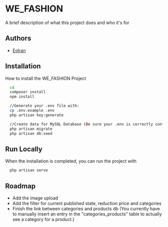 
# WE_FASHION

A brief description of what this project does and who it's for


## Authors

- [Eolran](https://www.github.com/Eolran)


## Installation

How to install the WE_FASHION Project

```bash
  cd 
  composer install
  npm install

  //Generate your .env file with:
  cp .env.example .env
  php artisan key:generate

  //Create data for MySQL Database (Be sure your .env is correctly configured)
  php artisan migrate
  php artisan db:seed
```
    
## Run Locally

When the installation is completed, you can run the project with

```bash
  php artisan serve
```


## Roadmap

- Add the image upload
- Add the filter for current published state, reduction price and categories
- Finish the link between categories and products db (You currently have to manually insert an entry in the "categories_products" table to actually see a category for a product.)

